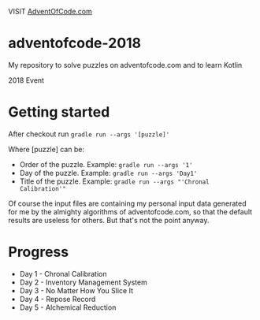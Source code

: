VISIT [AdventOfCode.com](https://adventofcode.com/)

# adventofcode-2018
My repository to solve puzzles on adventofcode.com and to learn Kotlin

2018 Event

# Getting started

After checkout run ```gradle run --args '[puzzle]'```

Where [puzzle] can be:
 - Order of the puzzle. Example: ```gradle run --args '1'```
 - Day of the puzzle. Example: ```gradle run --args 'Day1'```
 - Title of the puzzle. Example: ```gradle run --args "'Chronal Calibration'"```
 
Of course the input files are containing my personal input data generated for me by the almighty algorithms of adventofcode.com, so that the default results are useless for others. But that's not the point anyway.

# Progress

 - Day 1 - Chronal Calibration
 - Day 2 - Inventory Management System
 - Day 3 - No Matter How You Slice It
 - Day 4 - Repose Record
 - Day 5 - Alchemical Reduction